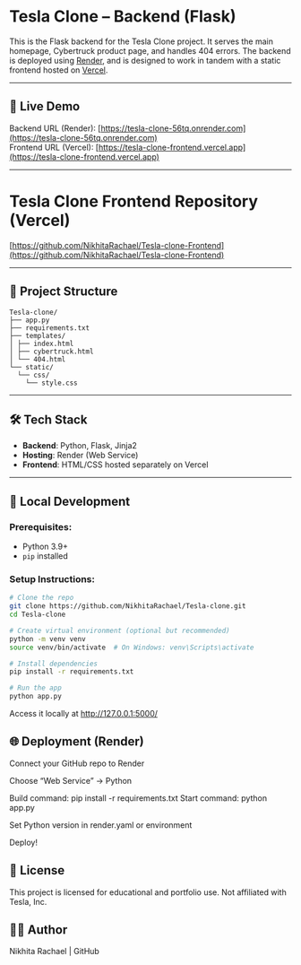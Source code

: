 # Tesla Clone – Backend (Flask)

This is the Flask backend for the Tesla Clone project. It serves the main homepage, Cybertruck product page, and handles 404 errors. The backend is deployed using [Render](https://render.com/), and is designed to work in tandem with a static frontend hosted on [Vercel](https://vercel.com/).

---

## 🚀 Live Demo

Backend URL (Render): [https://tesla-clone-56tq.onrender.com](https://tesla-clone-56tq.onrender.com)  
Frontend URL (Vercel): [https://tesla-clone-frontend.vercel.app](https://tesla-clone-frontend.vercel.app)

---
# Tesla Clone Frontend Repository (Vercel)

[https://github.com/NikhitaRachael/Tesla-clone-Frontend](https://github.com/NikhitaRachael/Tesla-clone-Frontend)

---
## 📁 Project Structure
```
Tesla-clone/
├── app.py
├── requirements.txt
├── templates/
│ ├── index.html
│ ├── cybertruck.html
│ └── 404.html
└── static/
  └── css/
    └── style.css
```

---

## 🛠️ Tech Stack

- **Backend**: Python, Flask, Jinja2
- **Hosting**: Render (Web Service)
- **Frontend**: HTML/CSS hosted separately on Vercel

---

## 🧪 Local Development

### Prerequisites:
- Python 3.9+
- `pip` installed

### Setup Instructions:

```bash
# Clone the repo
git clone https://github.com/NikhitaRachael/Tesla-clone.git
cd Tesla-clone

# Create virtual environment (optional but recommended)
python -m venv venv
source venv/bin/activate  # On Windows: venv\Scripts\activate

# Install dependencies
pip install -r requirements.txt

# Run the app
python app.py
```
Access it locally at http://127.0.0.1:5000/

## 🌐 Deployment (Render)
Connect your GitHub repo to Render

Choose “Web Service” → Python

Build command: pip install -r requirements.txt
Start command: python app.py

Set Python version in render.yaml or environment

Deploy!

## 📄 License
This project is licensed for educational and portfolio use. Not affiliated with Tesla, Inc.

## 👩‍💻 Author
Nikhita Rachael | GitHub
